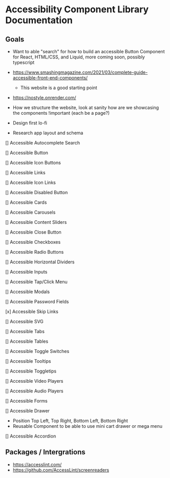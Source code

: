# Accessibility Component Library Documentation

## Goals

- Want to able "search" for how to build an accessible Button Component for React, HTML/CSS, and Liquid, more coming soon, possibly typescript
- https://www.smashingmagazine.com/2021/03/complete-guide-accessible-front-end-components/
  - This website is a good starting point
- https://nostyle.onrender.com/

- How we structure the website, look at sanity how are we showcasing the components !important (each be a page?)
- Design first lo-fi
- Research app layout and schema

 <link rel="preconnect" href="https://fonts.googleapis.com">
<link rel="preconnect" href="https://fonts.gstatic.com" crossorigin>
<link href="https://fonts.googleapis.com/css2?family=Inclusive+Sans:ital@0;1&display=swap" rel="stylesheet">

[] Accessible Autocomplete Search

[] Accessible Button

[] Accessible Icon Buttons

[] Accessible Links

[] Accessible Icon Links

[] Accessible Disabled Button

[] Accessible Cards

[] Accessible Carousels

[] Accessible Content Sliders

[] Accessible Close Button

[] Accessible Checkboxes

[] Accessible Radio Buttons

[] Accessible Horizontal Dividers

[] Accessible Inputs

[] Accessible Tap/Click Menu

[] Accessible Modals

[] Accessible Password Fields

[x] Accessible Skip Links

[] Accessible SVG

[] Accessible Tabs

[] Accessible Tables

[] Accessible Toggle Switches

[] Accessible Tooltips

[] Accessible Toggletips

[] Accessible Video Players

[] Accessible Audio Players

[] Accessible Forms

[] Accessible Drawer

- Position Top Left, Top Right, Bottom Left, Bottom Right
- Reusable Component to be able to use mini cart drawer or mega menu

[] Accessible Accordion

## Packages / Intergrations

- https://accesslint.com/
- https://github.com/AccessLint/screenreaders
